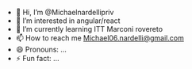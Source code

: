 - 👋 Hi, I’m @Michaelnardellipriv
- 👀 I’m interested in angular/react
- 🌱 I’m currently learning ITT Marconi rovereto
- 📫 How to reach me Michael06.nardelli@gmail.com
-  😄 Pronouns: ...
- ⚡ Fun fact: ...

<!---
Michaelnardellipriv/Michaelnardellipriv is a ✨ special ✨ repository because its `README.md` (this file) appears on your GitHub profile.
You can click the Preview link to take a look at your changes.
--->
